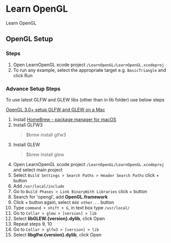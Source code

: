 # Learn OpenGL

Learn OpenGL

## OpenGL Setup

### Steps
1.  Open LearnOpenGL xcode project `/LearnOpenGL/LearnOpenGL.xcodeproj`
2.  To run any example, select the appropriate target e.g. `BasicTriangle` and click Run

### Advance Setup Steps
To use latest GLFW and GLEW libs (other than in lib folder) use below steps

[OpenGL 3.0+ setup GLFW and GLEW on a Mac](https://www.youtube.com/watch?v=Tz0dq2krCW8&t=334s)

1.  Install [HomeBrew - package manager for macOS](http://brew.sh/)
2.  Install GLFW3
    >$brew install glfw3
3.  Install GLEW
    >$brew install glew
4.  Open LearnOpenGL xcode project `/LearnOpenGL/LearnOpenGL.xcodeproj` and select main project
5.  Select `Build Settings > Search Paths > Header Search Paths` click + button
6.  Add `/usr/local/include`
7.  Go to `Build Phases > Link BinaryWith Libraries` click + button
8.  Search for 'opengl', add **OpenGL.framework**
9.  Click + button again, select `Add other...` button
10. Type `command + shift + G`, in text box type `/usr/local/`
11. Go to `Cellar > glew > [version] > lib`
12. Select **libGLEW.{version}.dylib**, click Open
13. Repeat steps 9, 10
14. Go to `Cellar > glfw3 > [version] > lib`
15. Select **libglfw.{version}.dylib**, click Open
